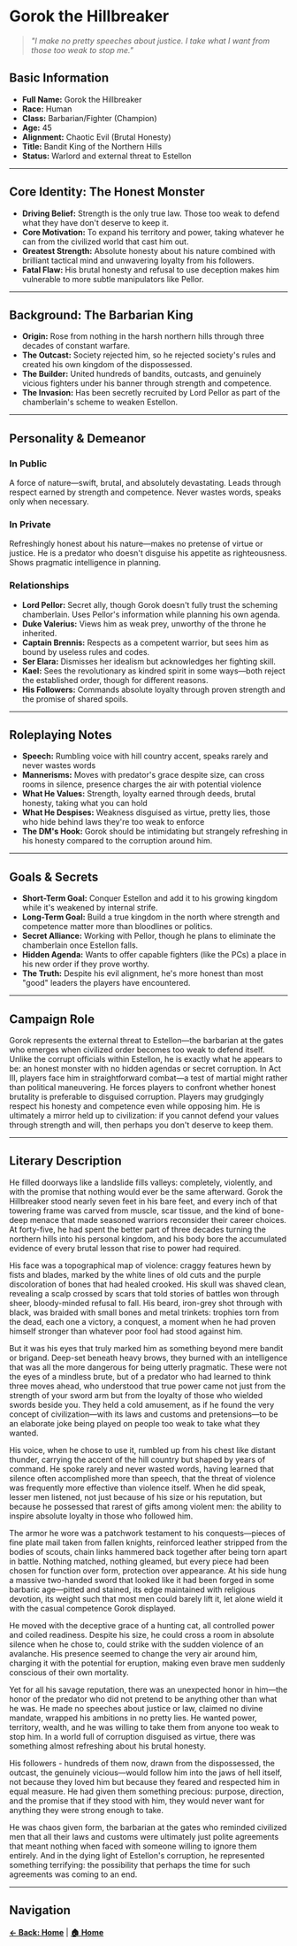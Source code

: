 # Gorok the Hillbreaker

> *"I make no pretty speeches about justice. I take what I want from those too weak to stop me."*

## Basic Information

- **Full Name:** Gorok the Hillbreaker
- **Race:** Human
- **Class:** Barbarian/Fighter (Champion)
- **Age:** 45
- **Alignment:** Chaotic Evil (Brutal Honesty)
- **Title:** Bandit King of the Northern Hills
- **Status:** Warlord and external threat to Estellon

---

## Core Identity: The Honest Monster

- **Driving Belief:** Strength is the only true law. Those too weak to defend what they have don't deserve to keep it.
- **Core Motivation:** To expand his territory and power, taking whatever he can from the civilized world that cast him out.
- **Greatest Strength:** Absolute honesty about his nature combined with brilliant tactical mind and unwavering loyalty from his followers.
- **Fatal Flaw:** His brutal honesty and refusal to use deception makes him vulnerable to more subtle manipulators like Pellor.

---

## Background: The Barbarian King

- **Origin:** Rose from nothing in the harsh northern hills through three decades of constant warfare.
- **The Outcast:** Society rejected him, so he rejected society's rules and created his own kingdom of the dispossessed.
- **The Builder:** United hundreds of bandits, outcasts, and genuinely vicious fighters under his banner through strength and competence.
- **The Invasion:** Has been secretly recruited by Lord Pellor as part of the chamberlain's scheme to weaken Estellon.

---

## Personality & Demeanor

### In Public
A force of nature—swift, brutal, and absolutely devastating. Leads through respect earned by strength and competence. Never wastes words, speaks only when necessary.

### In Private
Refreshingly honest about his nature—makes no pretense of virtue or justice. He is a predator who doesn't disguise his appetite as righteousness. Shows pragmatic intelligence in planning.

### Relationships

- **Lord Pellor:** Secret ally, though Gorok doesn't fully trust the scheming chamberlain. Uses Pellor's information while planning his own agenda.
- **Duke Valerius:** Views him as weak prey, unworthy of the throne he inherited.
- **Captain Brennis:** Respects as a competent warrior, but sees him as bound by useless rules and codes.
- **Ser Elara:** Dismisses her idealism but acknowledges her fighting skill.
- **Kael:** Sees the revolutionary as kindred spirit in some ways—both reject the established order, though for different reasons.
- **His Followers:** Commands absolute loyalty through proven strength and the promise of shared spoils.

---

## Roleplaying Notes

- **Speech:** Rumbling voice with hill country accent, speaks rarely and never wastes words
- **Mannerisms:** Moves with predator's grace despite size, can cross rooms in silence, presence charges the air with potential violence  
- **What He Values:** Strength, loyalty earned through deeds, brutal honesty, taking what you can hold
- **What He Despises:** Weakness disguised as virtue, pretty lies, those who hide behind laws they're too weak to enforce
- **The DM's Hook:** Gorok should be intimidating but strangely refreshing in his honesty compared to the corruption around him.

---

## Goals & Secrets

- **Short-Term Goal:** Conquer Estellon and add it to his growing kingdom while it's weakened by internal strife.
- **Long-Term Goal:** Build a true kingdom in the north where strength and competence matter more than bloodlines or politics.
- **Secret Alliance:** Working with Pellor, though he plans to eliminate the chamberlain once Estellon falls.
- **Hidden Agenda:** Wants to offer capable fighters (like the PCs) a place in his new order if they prove worthy.
- **The Truth:** Despite his evil alignment, he's more honest than most "good" leaders the players have encountered.

---

## Campaign Role

Gorok represents the external threat to Estellon—the barbarian at the gates who emerges when civilized order becomes too weak to defend itself. Unlike the corrupt officials within Estellon, he is exactly what he appears to be: an honest monster with no hidden agendas or secret corruption. In Act III, players face him in straightforward combat—a test of martial might rather than political maneuvering. He forces players to confront whether honest brutality is preferable to disguised corruption. Players may grudgingly respect his honesty and competence even while opposing him. He is ultimately a mirror held up to civilization: if you cannot defend your values through strength and will, then perhaps you don't deserve to keep them.

---

## Literary Description

He filled doorways like a landslide fills valleys: completely, violently, and with the promise that nothing would ever be the same afterward. Gorok the Hillbreaker stood nearly seven feet in his bare feet, and every inch of that towering frame was carved from muscle, scar tissue, and the kind of bone-deep menace that made seasoned warriors reconsider their career choices. At forty-five, he had spent the better part of three decades turning the northern hills into his personal kingdom, and his body bore the accumulated evidence of every brutal lesson that rise to power had required.

His face was a topographical map of violence: craggy features hewn by fists and blades, marked by the white lines of old cuts and the purple discoloration of bones that had healed crooked. His skull was shaved clean, revealing a scalp crossed by scars that told stories of battles won through sheer, bloody-minded refusal to fall. His beard, iron-grey shot through with black, was braided with small bones and metal trinkets: trophies torn from the dead, each one a victory, a conquest, a moment when he had proven himself stronger than whatever poor fool had stood against him.

But it was his eyes that truly marked him as something beyond mere bandit or brigand. Deep-set beneath heavy brows, they burned with an intelligence that was all the more dangerous for being utterly pragmatic. These were not the eyes of a mindless brute, but of a predator who had learned to think three moves ahead, who understood that true power came not just from the strength of your sword arm but from the loyalty of those who wielded swords beside you. They held a cold amusement, as if he found the very concept of civilization—with its laws and customs and pretensions—to be an elaborate joke being played on people too weak to take what they wanted.

His voice, when he chose to use it, rumbled up from his chest like distant thunder, carrying the accent of the hill country but shaped by years of command. He spoke rarely and never wasted words, having learned that silence often accomplished more than speech, that the threat of violence was frequently more effective than violence itself. When he did speak, lesser men listened, not just because of his size or his reputation, but because he possessed that rarest of gifts among violent men: the ability to inspire absolute loyalty in those who followed him.

The armor he wore was a patchwork testament to his conquests—pieces of fine plate mail taken from fallen knights, reinforced leather stripped from the bodies of scouts, chain links hammered back together after being torn apart in battle. Nothing matched, nothing gleamed, but every piece had been chosen for function over form, protection over appearance. At his side hung a massive two-handed sword that looked like it had been forged in some barbaric age—pitted and stained, its edge maintained with religious devotion, its weight such that most men could barely lift it, let alone wield it with the casual competence Gorok displayed.

He moved with the deceptive grace of a hunting cat, all controlled power and coiled readiness. Despite his size, he could cross a room in absolute silence when he chose to, could strike with the sudden violence of an avalanche. His presence seemed to change the very air around him, charging it with the potential for eruption, making even brave men suddenly conscious of their own mortality.

Yet for all his savage reputation, there was an unexpected honor in him—the honor of the predator who did not pretend to be anything other than what he was. He made no speeches about justice or law, claimed no divine mandate, wrapped his ambitions in no pretty lies. He wanted power, territory, wealth, and he was willing to take them from anyone too weak to stop him. In a world full of corruption disguised as virtue, there was something almost refreshing about his brutal honesty.

His followers -  hundreds of them now, drawn from the dispossessed, the outcast, the genuinely vicious—would follow him into the jaws of hell itself, not because they loved him but because they feared and respected him in equal measure. He had given them something precious: purpose, direction, and the promise that if they stood with him, they would never want for anything they were strong enough to take.

He was chaos given form, the barbarian at the gates who reminded civilized men that all their laws and customs were ultimately just polite agreements that meant nothing when faced with someone willing to ignore them entirely. And in the dying light of Estellon's corruption, he represented something terrifying: the possibility that perhaps the time for such agreements was coming to an end.

---

## Navigation

**[← Back: Home](../README.md)** | **[🏠 Home](../README.md)**